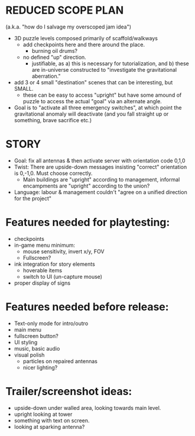 # REDUCED SCOPE PLAN
(a.k.a. "how do I salvage my overscoped jam idea")

- 3D puzzle levels composed primarily of scaffold/walkways
    - add checkpoints here and there around the place.
        - burning oil drums?
    - no defined "up" direction.
        - justifiable, as a) this is necessary for tutorialization, and b) these are in-universe constructed to "investigate the gravitational aberration."
- add 3 or 4 small "destination" scenes that can be interesting, but SMALL.
    - these can be easy to access "upright" but have some amound of puzzle to access the actual "goal" via an alternate angle.
- Goal is to "activate all three emergency switches", at which point the gravitational anomaly will deactivate (and you fall straight up or something, brave sacrifice etc.)

# STORY
- Goal: fix all antennas & then activate server with orientation code 0,1,0
- Twist: There are upside-down messages insisting "correct" orientation is 0,-1,0.  Must choose correctly.
    - Main buildings are "upright" according to management, informal encampments are "upright" according to the union?
- Language: labour & management couldn't "agree on a unified direction for the project"

# Features needed for playtesting:
- checkpoints
- in-game menu minimum:
    - mouse sensitivity, invert x/y, FOV
    - Fullscreen?
- ink integration for story elements
    - hoverable items
    - switch to UI (un-capture mouse)
- proper display of signs

# Features needed before release:
- Text-only mode for intro/outro
- main menu
- fullscreen button?
- UI styling
- music, basic audio
- visual polish
    - particles on repaired antennas
    - nicer lighting?

# Trailer/screenshot ideas:
- upside-down under walled area, looking towards main level.
- upright looking at tower
- something with text on screen. 
- looking at sparking antenna?
